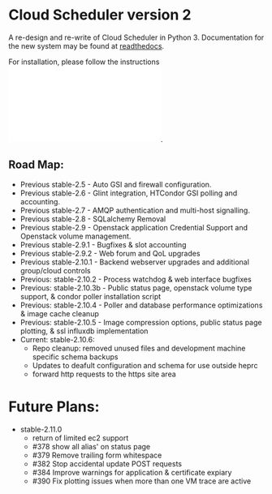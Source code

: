 # Cloud Scheduler version 2

A re-design and re-write of Cloud Scheduler in Python 3. Documentation for the new system may be found at
[readthedocs](https://cloudscheduler.readthedocs.io).

For installation, please follow the instructions ![here](ansible-playbook/README.md).

## Road Map:
- Previous stable-2.5 - Auto GSI and firewall configuration.
- Previous stable-2.6 - Glint integration, HTCondor GSI polling and accounting.
- Previous stable-2.7 - AMQP authentication and multi-host signalling.
- Previous stable-2.8 - SQLalchemy Removal
- Previous stable-2.9 - Openstack application Credential Support and Openstack volume management.
- Previous stable-2.9.1 - Bugfixes & slot accounting
- Previous stable-2.9.2 - Web forum and QoL upgrades
- Previous stable-2.10.1 - Backend webserver upgrades and additional group/cloud controls
- Previous: stable-2.10.2 - Process watchdog & web interface bugfixes
- Previous: stable-2.10.3b - Public status page, openstack volume type support, & condor poller installation script
- Previous: stable-2.10.4 - Poller and database performance optimizations & image cache cleanup
- Previous: stable-2.10.5 - Image compression options, public status page plotting, & ssl influxdb implementation 
- Current: stable-2.10.6:
   - Repo cleanup: removed unused files and development machine specific schema backups
   - Updates to deafult configuration and schema for use outside heprc
   - forward http requests to the https site area

   
# Future Plans:
- stable-2.11.0
  - return of limited ec2 support
  - #378 show all alias' on status page
  - #379 Remove trailing form whitespace
  - #382 Stop accidental update POST requests
  - #384 Improve warnings for application & certificate expiary
  - #390 Fix plotting issues when more than one VM trace are active
